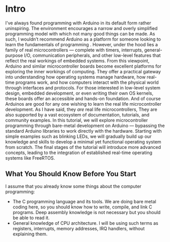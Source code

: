 # Intro

I've always found programming with Arduino in its default form rather uninspiring. The environment encourages a narrow and overly simplified programming model with which not many good things can be made. As such, I wouldn’t recommend Arduino as a platform for someone looking to learn the fundamentals of programming .
However, under the hood lies a family of real microcontrollers — complete with timers, interrupts, general-purpose I/O, communication peripherals, and other low-level features that reflect the real workings of embedded systems.
From this viewpoint, Arduino and similar microcontroller boards become excellent platforms for exploring the inner workings of computing. They offer a practical gateway into understanding how operating systems manage hardware, how real-time programs work, and how computers interact with the physical world through interfaces and protocols. For those interested in low-level system design, embedded development, or even writing their own OS kernels, these boards offer an accessible and hands-on foundation.
And of course Arduinos are good for any one wishing to learn the  real life microcontroller development. As I have said, they  _are_ real life microcontrollers, They  are also supported by a vast ecosystem of documentation, tutorials, and community examples.
In this tutorial, we will explore microcontroller programming through bare-metal development on Arduino — bypassing the standard Arduino libraries to work directly with the hardware. Starting with simple examples such as blinking LEDs, we will gradually build up our knowledge and skills to develop a minimal yet functional operating system from scratch.
The final stages of the tutorial will introduce more advanced concepts, leading to the integration of established real-time operating systems like FreeRTOS.

## What You Should Know Before You Start
I assume that you already know some things about the computer programming: 
 - The C programming language and its tools. We are doing bare metal coding here, so you should know how to write, compile, and link C programs. Deep assembly knowledge is not necessary but you should be able to read it.
 - General knowledge of CPU architecture. I will be using such terms as registers, interrupts, memory addresses, IRQ handlers, without explaining them.
